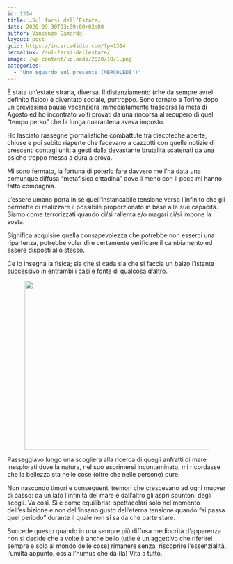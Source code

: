 ```yaml
---
id: 1314
title: …Sul farsi dell’Estate…
date: 2020-09-30T03:39:00+02:00
author: Vincenzo Camarda
layout: post
guid: https://incercadidio.com/?p=1314
permalink: /sul-farsi-dellestate/
image: /wp-content/uploads/2020/10/1.png
categories:
  - "Uno sguardo sul presente (MERCOLEDI')"
---
```

È stata un’estate strana, diversa. Il distanziamento (che da sempre avrei definito fisico) è diventato sociale, purtroppo. Sono tornato a Torino dopo un brevissima pausa vacanziera immediatamente trascorsa la metà di Agosto ed ho incontrato volti provati da una rincorsa al recupero di quel “tempo perso” che la lunga quarantena aveva imposto. 

Ho lasciato rassegne giornalistiche combattute tra discoteche aperte, chiuse e poi subito riaperte che facevano a cazzotti con quelle notizie di crescenti contagi uniti a gesti dalla devastante brutalità scatenati da una psiche troppo messa a dura a prova.

Mi sono fermato, la fortuna di poterlo fare davvero me l’ha data una comunque diffusa “metafisica cittadina” dove il meno con il poco mi hanno fatto compagnia. 

L’essere umano porta in sé quell’instancabile tensione verso l’infinito che gli permette di realizzare il possibile proporzionato in base alle sue capacità. Siamo come terrorizzati quando ci/si rallenta e/o magari ci/si impone la sosta.

Significa acquisire quella consapevolezza che potrebbe non esserci una ripartenza, potrebbe voler dire certamente verificare il cambiamento ed essere disposti allo stesso. 

Ce lo insegna la fisica; sia che si cada sia che si faccia un balzo l’istante successivo in entrambi i casi è fonte di qualcosa d’altro.<figure class="wp-block-image size-large is-resized">

<img src="https://incercadidio.com/wp-content/uploads/2020/10/2.jpg" alt="" class="wp-image-1316" width="565" height="387" srcset="https://incercadidio.com/wp-content/uploads/2020/10/2.jpg 406w, https://incercadidio.com/wp-content/uploads/2020/10/2-300x205.jpg 300w" sizes="(max-width: 565px) 100vw, 565px" /> </figure> 

Passeggiavo lungo una scogliera alla ricerca di quegli anfratti di mare inesplorati dove la natura, nel suo esprimersi incontaminato, mi ricordasse che la bellezza sta nelle cose (oltre che nelle persone) pure.

Non nascondo timori e conseguenti tremori che crescevano ad ogni muover di passo: da un lato l’infinità del mare e dall’altro gli aspri spuntoni degli scogli. Va così. Si è come equilibristi spettacolari solo nel momento dell’esibizione e non dell’insano gusto dell’eterna tensione quando “si passa quel periodo” durante il quale non si sa da che parte stare. 

Succede questo quando in una sempre più diffusa mediocrità d’apparenza non si decide che a volte è anche bello (utile è un aggettivo che riferirei sempre e solo al mondo delle cose) rimanere senza, riscoprire l’essenzialità, l’umiltà appunto, ossia l’humus che dà (la) Vita a tutto.